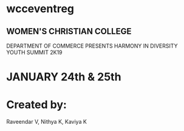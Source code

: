 # wcceventreg

## WOMEN'S CHRISTIAN COLLEGE

DEPARTMENT OF COMMERCE
PRESENTS
HARMONY IN DIVERSITY
YOUTH SUMMIT 2K19

# JANUARY 24th & 25th

# Created by:
Raveendar V, 
Nithya K, 
Kaviya K
